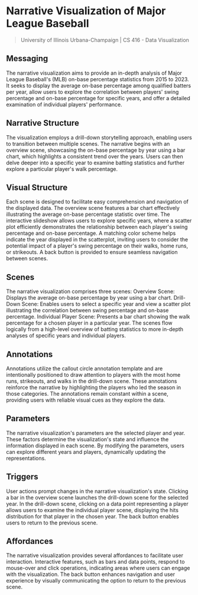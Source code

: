 # Narrative Visualization of Major League Baseball 
> University of Illinois Urbana-Champaign | CS 416 - Data Visualization

## Messaging
The narrative visualization aims to provide an in-depth analysis of Major League Baseball's (MLB) on-base percentage statistics from 2015 to 2023. It seeks to display the average on-base percentage among qualified batters per year, allow users to explore the correlation between players' swing percentage and on-base percentage for specific years, and offer a detailed examination of individual players' performance.

## Narrative Structure
The visualization employs a drill-down storytelling approach, enabling users to transition between multiple scenes. The narrative begins with an overview scene, showcasing the on-base percentage by year using a bar chart, which highlights a consistent trend over the years. Users can then delve deeper into a specific year to examine batting statistics and further explore a particular player's walk percentage.

## Visual Structure
Each scene is designed to facilitate easy comprehension and navigation of the displayed data. The overview scene features a bar chart effectively illustrating the average on-base percentage statistic over time. The interactive slideshow allows users to explore specific years, where a scatter plot efficiently demonstrates the relationship between each player's swing percentage and on-base percentage. A matching color scheme helps indicate the year displayed in the scatterplot, inviting users to consider the potential impact of a player's swing percentage on their walks, home runs, or strikeouts. A back button is provided to ensure seamless navigation between scenes.

## Scenes
The narrative visualization comprises three scenes:
Overview Scene: Displays the average on-base percentage by year using a bar chart.
Drill-Down Scene: Enables users to select a specific year and view a scatter plot illustrating the correlation between swing percentage and on-base percentage.
Individual Player Scene: Presents a bar chart showing the walk percentage for a chosen player in a particular year.
The scenes flow logically from a high-level overview of batting statistics to more in-depth analyses of specific years and individual players.

## Annotations
Annotations utilize the callout circle annotation template and are intentionally positioned to draw attention to players with the most home runs, strikeouts, and walks in the drill-down scene. These annotations reinforce the narrative by highlighting the players who led the season in those categories. The annotations remain constant within a scene, providing users with reliable visual cues as they explore the data.

## Parameters
The narrative visualization's parameters are the selected player and year. These factors determine the visualization's state and influence the information displayed in each scene. By modifying the parameters, users can explore different years and players, dynamically updating the representations.

## Triggers
User actions prompt changes in the narrative visualization's state. Clicking a bar in the overview scene launches the drill-down scene for the selected year. In the drill-down scene, clicking on a data point representing a player allows users to examine the individual player scene, displaying the hits distribution for that player in the chosen year. The back button enables users to return to the previous scene.

## Affordances
The narrative visualization provides several affordances to facilitate user interaction. Interactive features, such as bars and data points, respond to mouse-over and click operations, indicating areas where users can engage with the visualization. The back button enhances navigation and user experience by visually communicating the option to return to the previous scene.
